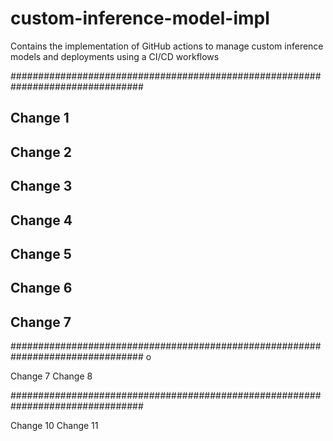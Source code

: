 # custom-inference-model-impl
Contains the implementation of GitHub actions to manage custom inference models and deployments using a CI/CD workflows

################################################################################

## Change 1
## Change 2
## Change 3
## Change 4
## Change 5
## Change 6
## Change 7


################################################################################ o

Change 7
Change 8

################################################################################

Change 10
Change 11

